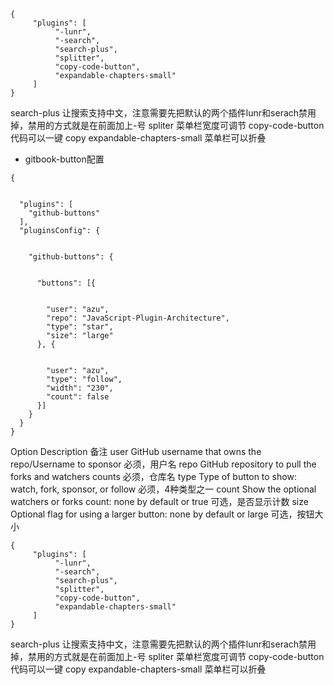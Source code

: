```
{
     "plugins": [
          "-lunr",
          "-search",
          "search-plus",
          "splitter",
          "copy-code-button",
          "expandable-chapters-small"
     ]
}
```
search-plus 让搜索支持中文，注意需要先把默认的两个插件lunr和serach禁用掉，禁用的方式就是在前面加上-号
spliter 菜单栏宽度可调节
copy-code-button 代码可以一键 copy
expandable-chapters-small 菜单栏可以折叠

- gitbook-button配置
```
{
   
   
  "plugins": [
    "github-buttons"
  ],
  "pluginsConfig": {
   
   
    "github-buttons": {
   
   
      "buttons": [{
   
   
        "user": "azu",
        "repo": "JavaScript-Plugin-Architecture",
        "type": "star",
        "size": "large"
      }, {
   
   
        "user": "azu",
        "type": "follow",
        "width": "230",
        "count": false
      }]
    }
  }
}
```
Option	Description	备注
user	GitHub username that owns the repo/Username to sponsor	必须，用户名
repo	GitHub repository to pull the forks and watchers counts	必须，仓库名
type	Type of button to show: watch, fork, sponsor, or follow	必须，4种类型之一
count	Show the optional watchers or forks count: none by default or true	可选，是否显示计数
size	Optional flag for using a larger button: none by default or large	可选，按钮大小

```
{
     "plugins": [
          "-lunr",
          "-search",
          "search-plus",
          "splitter",
          "copy-code-button",
          "expandable-chapters-small"
     ]
}
```
search-plus 让搜索支持中文，注意需要先把默认的两个插件lunr和serach禁用掉，禁用的方式就是在前面加上-号
spliter 菜单栏宽度可调节
copy-code-button 代码可以一键 copy
expandable-chapters-small 菜单栏可以折叠